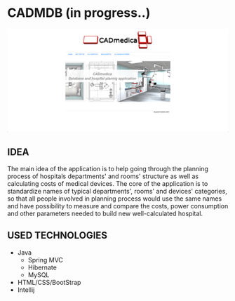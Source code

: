 # CADMDB (in progress..)

![](src/main/webapp/resources/img/forReadme/screenshoot_001.png)

## IDEA
The main idea of the application is to help going through the planning process of hospitals departments' and rooms' structure as well as calculating costs of medical devices.
The core of the application is to standardize names of typical departments', rooms' and devices' categories, so that all people involved in planning process would use the same names and have possibility to measure and compare the costs, power consumption and other parameters needed to build new well-calculated hospital.

## USED TECHNOLOGIES
* Java
    * Spring MVC
    * Hibernate
    * MySQL
* HTML/CSS/BootStrap
* Intellij